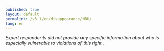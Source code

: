 ```yaml
---
published: true
layout: default
permalink: /v3_1/en/disappearance/NRU/
lang: en
---
```

_Expert respondents did not provide any specific information about who is especially vulnerable to violations of this right.._
